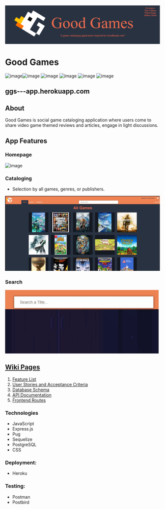 <p align="center">
    <img src="./public/GoodGamesBanner.png" alt='Good Games'>
</p>

# Good Games
![image](https://img.shields.io/badge/JavaScript-F7DF1E?style=for-the-badge&logo=javascript&logoColor=black)![image](https://img.shields.io/badge/Express.js-000000?style=for-the-badge&logo=express&logoColor=white) ![image](https://img.shields.io/badge/Pug-E3C29B?style=for-the-badge&logo=pug&logoColor=black) ![image](https://img.shields.io/badge/CSS-239120?&style=for-the-badge&logo=css3&logoColor=white) ![image](https://img.shields.io/badge/PostgreSQL-316192?style=for-the-badge&logo=postgresql&logoColor=white)  ![image](https://img.shields.io/badge/Heroku-430098?style=for-the-badge&logo=heroku&logoColor=white) 

## ggs---app.herokuapp.com

## About

Good Games is social game cataloging application where users come to share video game themed reviews and articles, engage in light discussions. 

## App Features
### Homepage
![image](./public/assets/goodGamesSplash.gif)

### Cataloging
- Selection by all games, genres, or publishers.

![image](./public/assets/allGames-static.jpg)

### Search
![image](./public/assets/ggsFilteredSearch.gif)



## [Wiki Pages](https://github.com/PotatoAim11518/GGs-Full-Stack/wiki)
1. [Feature List](https://github.com/PotatoAim11518/GGs-Full-Stack/wiki/MVP-Feature-List)
2. [User Stories and Acceptance Criteria](https://github.com/PotatoAim11518/GGs-Full-Stack/wiki/User-Stories)
3. [Database Schema](https://github.com/PotatoAim11518/GGs-Full-Stack/wiki/Database-Schema)
4. [API Documentation](https://github.com/PotatoAim11518/GGs-Full-Stack/wiki/API-Documentation)
5. [Frontend Routes](https://github.com/PotatoAim11518/GGs-Full-Stack/wiki/Frontend-Routes)


### Technologies
* JavaScript
* Express.js
* Pug
* Sequelize
* PostgreSQL
* CSS

### Deployment:
* Heroku

### Testing:
* Postman
* Postbird



